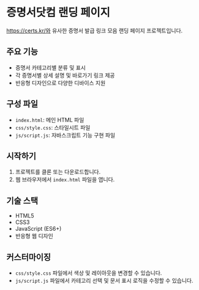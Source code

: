 # 증명서닷컴 랜딩 페이지

https://certs.kr/와 유사한 증명서 발급 링크 모음 랜딩 페이지 프로젝트입니다.

## 주요 기능

- 증명서 카테고리별 분류 및 표시
- 각 증명서별 상세 설명 및 바로가기 링크 제공
- 반응형 디자인으로 다양한 디바이스 지원

## 구성 파일

- `index.html`: 메인 HTML 파일
- `css/style.css`: 스타일시트 파일
- `js/script.js`: 자바스크립트 기능 구현 파일

## 시작하기

1. 프로젝트를 클론 또는 다운로드합니다.
2. 웹 브라우저에서 `index.html` 파일을 엽니다.

## 기술 스택

- HTML5
- CSS3
- JavaScript (ES6+)
- 반응형 웹 디자인

## 커스터마이징

- `css/style.css` 파일에서 색상 및 레이아웃을 변경할 수 있습니다.
- `js/script.js` 파일에서 카테고리 선택 및 문서 표시 로직을 수정할 수 있습니다. 